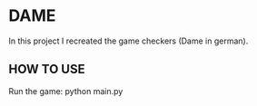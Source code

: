 # DAME

In this project I recreated the game checkers (Dame in german).

## HOW TO USE

Run the game: python main.py

